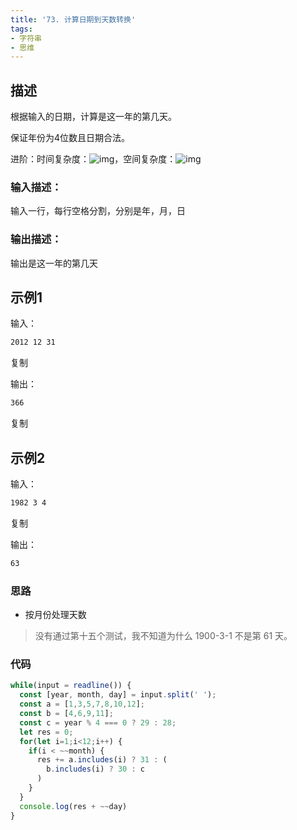 ```yaml
---
title: '73. 计算日期到天数转换'
tags:
- 字符串
- 思维
---
```


## 描述

根据输入的日期，计算是这一年的第几天。

保证年份为4位数且日期合法。

进阶：时间复杂度：![img](https://www.nowcoder.com/equation?tex=O(n)%5C)，空间复杂度：![img](https://www.nowcoder.com/equation?tex=O(1)%5C)

### 输入描述：

输入一行，每行空格分割，分别是年，月，日

### 输出描述：

输出是这一年的第几天

## 示例1

输入：

```bash
2012 12 31
```

复制

输出：

```bash
366
```

复制

## 示例2

输入：

```bash
1982 3 4
```

复制

输出：

```bash
63
```

### 思路

- 按月份处理天数

> 没有通过第十五个测试，我不知道为什么 1900-3-1 不是第 61 天。

### 代码

```js
while(input = readline()) {
  const [year, month, day] = input.split(' ');  
  const a = [1,3,5,7,8,10,12];
  const b = [4,6,9,11];
  const c = year % 4 === 0 ? 29 : 28;
  let res = 0;
  for(let i=1;i<12;i++) {
    if(i < ~~month) {
      res += a.includes(i) ? 31 : (
        b.includes(i) ? 30 : c
      )
    }
  }
  console.log(res + ~~day)
}
```

